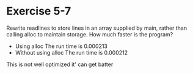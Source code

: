# Exercise 5-7

Rewrite readlines to store lines in an array supplied by main,
rather than calling alloc to maintain storage. How much faster is the program?

- Using alloc The run time is 0.000213
- Without using alloc The run time is 0.000212

This is not well optimized it' can get batter
